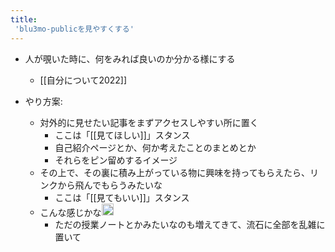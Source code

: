 ```yaml
---
title:
 'blu3mo-publicを見やすくする'
---
```


- 人が覗いた時に、何をみれば良いのか分かる様にする
    - [[自分について2022]]

- やり方案:
    - 対外的に見せたい記事をまずアクセスしやすい所に置く
        - ここは「[[見てほしい]]」スタンス
        - 自己紹介ページとか、何か考えたことのまとめとか
        - それらをピン留めするイメージ
    - その上で、その裏に積み上がっている物に興味を持ってもらえたら、リンクから飛んでもらうみたいな
        - ここは「[[見てもいい]]」スタンス
    - こんな感じかな<img src='https://scrapbox.io/api/pages/blu3mo-public/blu3mo/icon' alt='blu3mo.icon' height="19.5"/>
        - ただの授業ノートとかみたいなのも増えてきて、流石に全部を乱雑に置いて
